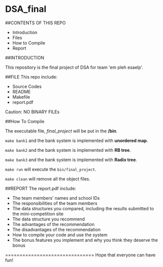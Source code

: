 # DSA_final

##CONTENTS OF THIS REPO
 * Introduction
 * Files
 * How to Compile
 * Report

##INTRODUCTION

This repository is the final project of DSA for team 'em pleh esaelp'.

##FILE
This repo include:
 * Source Codes
 * README
 * Makefile
 * report.pdf

Caution: NO BINARY FILEs

##How To Compile

The executable file, *final_project* will be put in the **/bin**.

`make bank1` and the bank system is implemented with **unordered map**.

`make bank2` and the bank system is implemented with **RB tree**.

`make bank3` and the bank system is implemented with **Radix tree**.

`make run` will execute the `bin/final_project`.

`make clean` will remove all the object files.

##REPORT
The report.pdf include:
 * The team members’ names and school IDs
 * The responsibilities of the team members
 * The data structures you compared, including the results submitted to the mini-competition site
 * The data structure you recommend
 * The advantages of the recommendation
 * The disadvantages of the recommendation
 * How to compile your code and use the system
 * The bonus features you implement and why you think they deserve the bonus

===============================
Hope that everyone can have fun!

